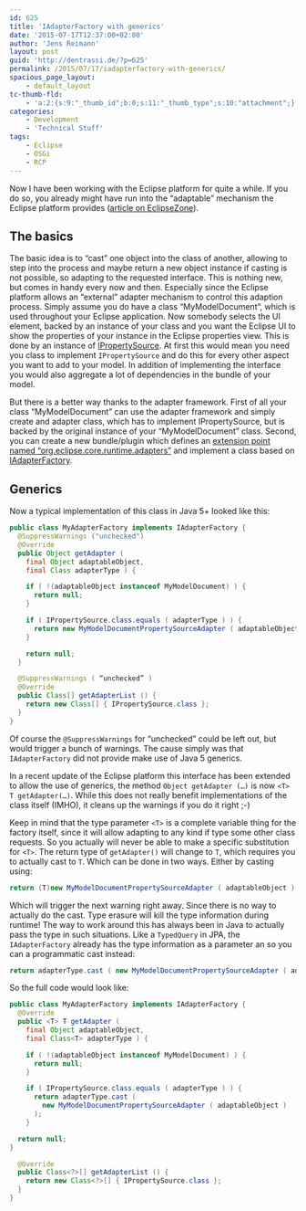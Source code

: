 ```yaml
---
id: 625
title: 'IAdapterFactory with generics'
date: '2015-07-17T12:37:00+02:00'
author: 'Jens Reimann'
layout: post
guid: 'http://dentrassi.de/?p=625'
permalink: /2015/07/17/iadapterfactory-with-generics/
spacious_page_layout:
    - default_layout
tc-thumb-fld:
    - 'a:2:{s:9:"_thumb_id";b:0;s:11:"_thumb_type";s:10:"attachment";}'
categories:
    - Development
    - 'Technical Stuff'
tags:
    - Eclipse
    - OSGi
    - RCP
---
```


Now I have been working with the Eclipse platform for quite a while. If you do so, you already might have run into the “adaptable” mechanism the Eclipse platform provides ([article on EclipseZone](http://www.eclipsezone.com/articles/what-is-iadaptable/)).

<!-- more -->

## The basics

The basic idea is to “cast” one object into the class of another, allowing to step into the process and maybe return a new object instance if casting is not possible, so adapting to the requested interface. This is nothing new, but comes in handy every now and then. Especially since the Eclipse platform allows an “external” adapter mechanism to control this adaption process. Simply assume you do have a class “MyModelDocument”, which is used throughout your Eclipse application. Now somebody selects the UI element, backed by an instance of your class and you want the Eclipse UI to show the properties of your instance in the Eclipse properties view. This is done by an instance of [IPropertySource](http://help.eclipse.org/mars/index.jsp?topic=%2Forg.eclipse.platform.doc.isv%2Freference%2Fapi%2Forg%2Feclipse%2Fui%2Fviews%2Fproperties%2FIPropertySource.html). At first this would mean you need you class to implement `IPropertySource` and do this for every other aspect you want to add to your model. In addition of implementing the interface you would also aggregate a lot of dependencies in the bundle of your model.

But there is a better way thanks to the adapter framework. First of all your class “MyModelDocument” can use the adapter framework and simply create and adapter class, which has to implement IPropertySource, but is backed by the original instance of your “MyModelDocument” class. Second, you can create a new bundle/plugin which defines an [extension point named “org.eclipse.core.runtime.adapters”](http://help.eclipse.org/mars/topic/org.eclipse.platform.doc.isv/reference/extension-points/org_eclipse_core_runtime_adapters.html?cp=2_1_1_26) and implement a class based on [IAdapterFactory](http://help.eclipse.org/mars/topic/org.eclipse.platform.doc.isv/reference/api/org/eclipse/core/runtime/IAdapterFactory.html).

## Generics

Now a typical implementation of this class in Java 5+ looked like this:

```java
public class MyAdapterFactory implements IAdapterFactory {
  @SuppressWarnings ("unchecked")
  @Override
  public Object getAdapter (
    final Object adaptableObject,
    final Class adapterType ) {

    if ( !(adaptableObject instanceof MyModelDocument) ) {
      return null;
    }

    if ( IPropertySource.class.equals ( adapterType ) ) {
      return new MyModelDocumentPropertySourceAdapter ( adaptableObject );
    }

    return null;
  }

  @SuppressWarnings ( “unchecked” )
  @Override
  public Class[] getAdapterList () {
    return new Class[] { IPropertySource.class };
  }
}
```

Of course the `@SuppressWarnings` for “unchecked” could be left out, but would trigger a bunch of warnings. The cause simply was that `IAdapterFactory` did not provide make use of Java 5 generics.

In a recent update of the Eclipse platform this interface has been extended to allow the use of generics, the method `Object getAdapter (…)` is now `<T> T getAdapter(…)`. While this does not really benefit implementations of the class itself (IMHO), it cleans up the warnings if you do it right ;-)

Keep in mind that the type parameter `<T>` is a complete variable thing for the factory itself, since it will allow adapting to any kind if type some other class requests. So you actually will never be able to make a specific substitution for `<T>`. The return type of `getAdapter()` will change to `T`, which requires you to actually cast to `T`. Which can be done in two ways. Either by casting using:

```java  
return (T)new MyModelDocumentPropertySourceAdapter ( adaptableObject );
```

Which will trigger the next warning right away. Since there is no way to actually do the cast. Type erasure will kill the type information during runtime! The way to work around this has always been in Java to actually pass the type in such situations. Like a `TypedQuery` in JPA, the `IAdapterFactory` already has the type information as a parameter an so you can a programmatic cast instead:

```java  
return adapterType.cast ( new MyModelDocumentPropertySourceAdapter ( adaptableObject ) );
```

So the full code would look like:  

```java  
public class MyAdapterFactory implements IAdapterFactory {
  @Override
  public <T> T getAdapter (
    final Object adaptableObject,
    final Class<T> adapterType ) {

    if ( !(adaptableObject instanceof MyModelDocument) ) {
      return null;
    }

    if ( IPropertySource.class.equals ( adapterType ) ) {
      return adapterType.cast (
        new MyModelDocumentPropertySourceAdapter ( adaptableObject )
      );
    }

  return null;
}

  @Override
  public Class<?>[] getAdapterList () {
    return new Class<?>[] { IPropertySource.class };
  }
}
```
